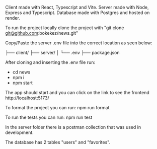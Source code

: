 Client made with React, Typescript and Vite.
Server made with Node, Express and Typescript.
Database made with Postgres and hosted on render.

To run the project locally clone the project with "git clone git@github.com:bokekez/news.git"

Copy/Paste the server .env file into the correct location as seen below:

├── client/
├── server/
│   └── .env
├── package.json

After cloning and inserting the .env file run: 
- cd news
- npm i
- npm start

The app should start and you can click on the link to see the frontend http://localhost:5173/

To format the project you can run: npm run format

To run the tests you can run: npm run test

In the server folder there is a postman collection that was used in development.

The database has 2 tables "users" and "favorites".
